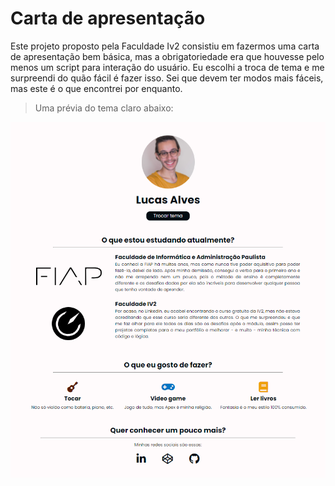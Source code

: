 # Carta de apresentação

Este projeto proposto pela Faculdade Iv2 consistiu em fazermos uma carta de apresentação bem básica, mas a obrigatoriedade era que houvesse pelo menos um script para interação do usuário. Eu escolhi a troca de tema e me surpreendi do quão fácil é fazer isso. Sei que devem ter modos mais fáceis, mas este é o que encontrei por enquanto.

> Uma prévia do tema claro abaixo:

![Prévia do tema claro](https://raw.githubusercontent.com/Lucacks/cover-letter/main/assets/previa.png)